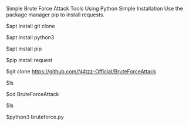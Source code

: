 Simple Brute Force Attack Tools Using Python
Simple Installation
Use the package manager pip to install requests.

$apt install git clone








$apt install python3








$apt install pip

















$pip install request











$git clone https://github.com/N4tzz-Official/BruteForceAttack











$ls





















$cd BruteForceAttack


















$ls



















$python3 bruteforce.py
